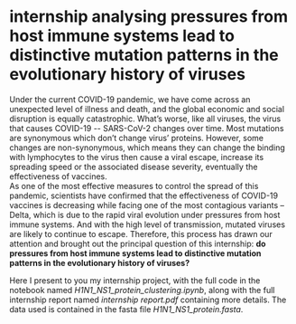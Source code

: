 # internship analysing pressures from host immune systems lead to distinctive mutation patterns in the evolutionary history of viruses

Under the current COVID-19 pandemic, we have come across an unexpected level of illness and death, and the global economic and social disruption is equally catastrophic. What’s worse, like all viruses, the virus that causes COVID-19 -- SARS-CoV-2 changes over time. Most mutations are synonymous which don’t change virus’ proteins. However, some changes are non-synonymous, which means they can change the binding with lymphocytes to the virus then cause a viral escape, increase its spreading speed or the associated disease severity, eventually the effectiveness of vaccines. <br/>
As one of the most effective measures to control the spread of this pandemic, scientists have confirmed that the effectiveness of COVID-19 vaccines is decreasing while facing one of the most contagious variants – Delta, which is due to the rapid viral evolution under pressures from host immune systems. And with the high level of transmission, mutated viruses are likely to continue to escape. Therefore, this process has drawn our attention and brought out the principal question of this internship: __do pressures from host immune systems lead to distinctive mutation patterns in the evolutionary history of viruses?__ <br/>

Here I present to you my internship project, with the full code in the notebook named *H1N1_NS1_protein_clustering.ipynb*, along with the full internship report named *internship report.pdf* containing more details. The data used is contained in the fasta file *H1N1_NS1_protein.fasta*.
